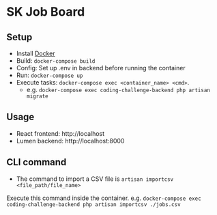 # SK Job Board

## Setup
* Install [Docker](https://docs.docker.com/get-started/)
* Build: `docker-compose build`
* Config: Set up .env in backend before running the container
* Run: `docker-compose up`
* Execute tasks: `docker-compose exec <container_name> <cmd>`. 
  * e.g. `docker-compose exec coding-challenge-backend php artisan migrate`

## Usage
* React frontend: http://localhost
* Lumen backend: http://localhost:8000

## CLI command
* The command to import a CSV file is `artisan importcsv <file_path/file_name>`

Execute this command inside the container.
  e.g. `docker-compose exec coding-challenge-backend php artisan importcsv ./jobs.csv`

